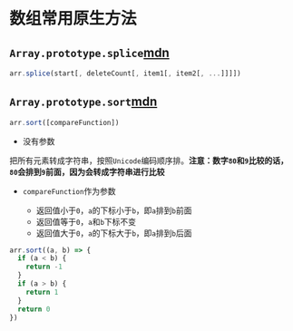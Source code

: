 # 数组常用原生方法

## `Array.prototype.splice`[mdn](https://developer.mozilla.org/en-US/docs/Web/JavaScript/Reference/Global_Objects/Array/splice)

```javascript
arr.splice(start[, deleteCount[, item1[, item2[, ...]]]])
```

## `Array.prototype.sort`[mdn](https://developer.mozilla.org/en-US/docs/Web/JavaScript/Reference/Global_Objects/Array/sort)

```javascript
arr.sort([compareFunction])
```

- 没有参数

把所有元素转成字符串，按照`Unicode`编码顺序排。**注意：数字`80`和`9`比较的话，`80`会排到`9`前面，因为会转成字符串进行比较**

- `compareFunction`作为参数

  + 返回值小于`0`，`a`的下标小于`b`，即`a`排到`b`前面
  + 返回值等于`0`，`a`和`b`下标不变
  + 返回值大于`0`，`a`的下标大于`b`，即`a`排到`b`后面

```javascript
arr.sort((a, b) => {
  if (a < b) {
    return -1
  }
  if (a > b) {
    return 1
  }
  return 0
})
```
